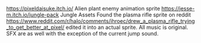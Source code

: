 https://pixeldaisuke.itch.io/ Alien plant enemy animation sprite
https://jesse-m.itch.io/jungle-pack Jungle Assets
Found the plasma rifle sprite on reddit https://www.reddit.com/r/halo/comments/ihroec/drew_a_plasma_rifle_trying_to_get_better_at_pixel/ edited it into an actual sprite.
All music is original. SFX are as well with the exception of the current jump sound.